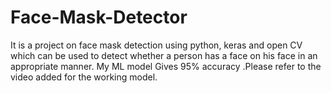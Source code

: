 # Face-Mask-Detector
It is a project on face mask detection using python, keras and open CV which can be used to detect whether a person has a face on his face in an appropriate manner. My  ML model Gives 95% accuracy .Please refer to the video added for the working model.

